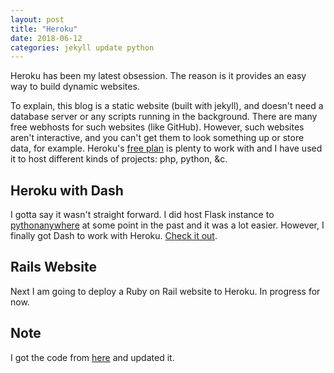 ```yaml
---
layout: post
title: "Heroku"
date: 2018-06-12
categories: jekyll update python
---
```


Heroku has been my latest obsession. The reason is it provides an easy way to build dynamic websites.

To explain, this blog is a static website (built with jekyll), and doesn't need a database server or any scripts running in the background. There are many free webhosts for such websites (like GitHub). However, such websites aren't interactive, and you can't get them to look something up or store data, for example. Heroku's [free plan](https://www.heroku.com/pricing) is plenty to work with and I have used it to host different kinds of projects: php, python, &c.

## Heroku with Dash
I gotta say it wasn't straight forward. I did host Flask instance to [pythonanywhere](http://azizcodes.pythonanywhere.com/) at some point in the past and it was a lot easier. However, I finally got Dash to work with Heroku. [Check it out](https://adash1.herokuapp.com/).


## Rails Website
Next I am going to deploy a Ruby on Rail website to Heroku. In progress for now.

## Note
I got the code from [here](https://github.com/plotly/dash-heroku-template) and updated it.

